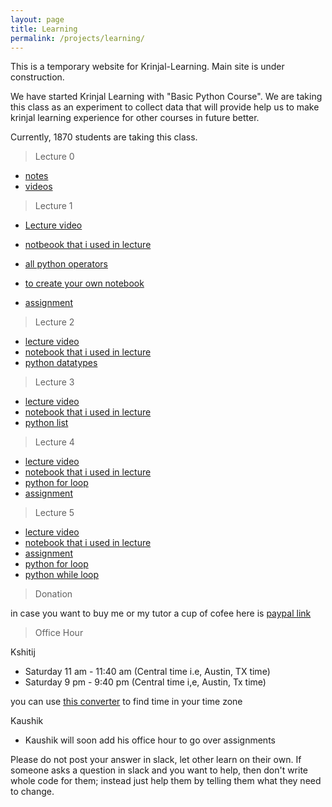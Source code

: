 ```yaml
---
layout: page
title: Learning
permalink: /projects/learning/
---
```


This is a temporary website for Krinjal-Learning. Main site is under construction.

We have started Krinjal Learning with "Basic Python Course".
We are taking this class as an experiment to collect data that will provide help
us to make krinjal learning experience for other courses in future better.

Currently, 1870 students are taking this class.

> Lecture 0

- [notes](https://docs.google.com/document/d/1cl2eZxwt1Qq1H5EnwEktildJOD1iQf7dSRx8CqTEaXo/)
- [videos](https://www.youtube.com/playlist?list=PL95pR5v6EAf9UzqZgMu95gkYq8UdqYueV)

> Lecture 1

- [Lecture video](https://www.youtube.com/watch?v=S2eRE0sET_M)
- [notbeook that i used in lecture](https://colab.research.google.com/drive/11x-pOthIRcXMQGx9UdlSliPrjWoslLQf)
- [all python operators](https://www.w3schools.com/python/python_operators.asp)

- [to create your own notebook](https://colab.research.google.com/)
- [assignment](https://colab.research.google.com/drive/1IKxiVWtn8QUHtXHZDI-2RBDmnPiNToVn#scrollTo=ibhDxSVZTRF-)

> Lecture 2

- [lecture video](https://www.youtube.com/watch?v=n2gy2Z4NIqI)
- [notebook that i used in lecture](https://colab.research.google.com/drive/1crN0gJyOSFhOMc9eW6d1LQ_J8Sw7DTbk)
- [python datatypes](https://www.w3schools.com/python/python_datatypes.asp)

> Lecture 3

- [lecture video](https://youtu.be/IDm6v4AF4wA)
- [notebook that i used in lecture](https://colab.research.google.com/drive/1ijPPfaqmbeK8LiPDo5mmW_fRevzr920c)
- [python list](https://www.w3schools.com/python/python_lists.asp)

> Lecture 4

- [lecture video](https://youtu.be/IPpihX4h6O8)
- [notebook that i used in lecture](https://colab.research.google.com/drive/1vZUV8rk9z3BvPkeE0Lz8oOL7v2ntsnOH)
- [python for loop](https://www.w3schools.com/python/python_for_loops.asp)
- [assignment](https://colab.research.google.com/drive/1iHudABs_uz4sw0BU2fovzBgHs2TnOoz2)

> Lecture 5

- [lecture video](https://youtu.be/F1Yl_cW3NiQ)
- [notebook that i used in lecture](https://colab.research.google.com/drive/1kihA3INpCfgNLhq2TsZy2Z6CgT3K0loY)
- [assignment](https://colab.research.google.com/drive/15cHNLWquA0bifYwtlnagmEMQqHa0hcEu#scrollTo=oM_RhKxRv_yG)
- [python for loop](https://www.w3schools.com/python/python_for_loops.asp)
- [python while loop](https://www.w3schools.com/python/python_while_loops.asp)

> Donation

in case you want to buy me or my tutor a cup of cofee here is [paypal link](https://paypal.me/kshitij)

> Office Hour

Kshitij

- Saturday 11 am - 11:40 am (Central time i.e, Austin, TX time)
- Saturday 9 pm - 9:40 pm (Central time i,e, Austin, Tx time)

you can use [this converter](https://www.timeanddate.com/worldclock/converter.html?iso=20200429T020000&p1=24) to find time in your time zone

Kaushik

- Kaushik will soon add his office hour to go over assignments

Please do not post your answer in slack, let other learn on their own.
If someone asks a question in slack and you want to help, then don't write whole code for them; instead just help them by telling them what they need to change.
